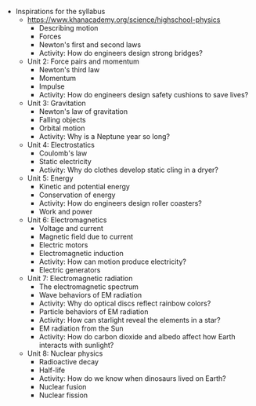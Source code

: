 - Inspirations for the syllabus
	- https://www.khanacademy.org/science/highschool-physics
		- Describing motion
		- Forces
		- Newton's first and second laws
		- Activity: How do engineers design strong bridges?
	- Unit 2: Force pairs and momentum
		- Newton's third law
		- Momentum
		- Impulse
		- Activity: How do engineers design safety cushions to save lives?
	- Unit 3: Gravitation
		- Newton's law of gravitation
		- Falling objects
		- Orbital motion
		- Activity: Why is a Neptune year so long?
	- Unit 4: Electrostatics
		- Coulomb's law
		- Static electricity
		- Activity: Why do clothes develop static cling in a dryer?
	- Unit 5: Energy
		- Kinetic and potential energy
		- Conservation of energy
		- Activity: How do engineers design roller coasters?
		- Work and power
	- Unit 6: Electromagnetics
		- Voltage and current
		- Magnetic field due to current
		- Electric motors
		- Electromagnetic induction
		- Activity: How can motion produce electricity?
		- Electric generators
	- Unit 7: Electromagnetic radiation
		- The electromagnetic spectrum
		- Wave behaviors of EM radiation
		- Activity: Why do optical discs reflect rainbow colors?
		- Particle behaviors of EM radiation
		- Activity: How can starlight reveal the elements in a star?
		- EM radiation from the Sun
		- Activity: How do carbon dioxide and albedo affect how Earth interacts with sunlight?
	- Unit 8: Nuclear physics
		- Radioactive decay
		- Half-life
		- Activity: How do we know when dinosaurs lived on Earth?
		- Nuclear fusion
		- Nuclear fission